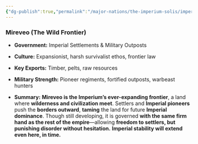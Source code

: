 ```yaml
---
{"dg-publish":true,"permalink":"/major-nations/the-imperium-solis/imperial-provinces/mireveo/","noteIcon":"","updated":"2025-02-12T14:12:54.165-08:00"}
---
```


### **Mireveo (The Wild Frontier)**

- **Government:** Imperial Settlements & Military Outposts
	
- **Culture:** Expansionist, harsh survivalist ethos, frontier law
	
- **Key Exports:** Timber, pelts, raw resources
	
- **Military Strength:** Pioneer regiments, fortified outposts, warbeast hunters
	
- **Summary:** **Mireveo is the Imperium’s ever-expanding frontier**, a land where **wilderness and civilization meet**. Settlers and **Imperial pioneers** push the **borders outward**, **taming** the land for future **Imperial dominance**. Though still developing, it is governed **with the same firm hand as the rest of the empire**—allowing **freedom to settlers, but punishing disorder without hesitation.** **Imperial stability will extend even here, in time.**